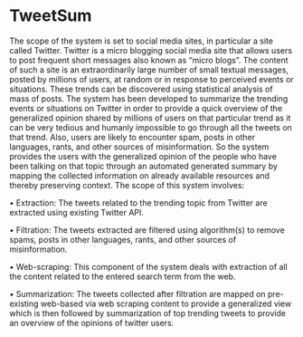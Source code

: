 # TweetSum

The scope of the system is set to social media sites, in particular a site called Twitter. Twitter is a micro blogging social media site that allows users to post frequent short messages also known as “micro blogs”. The content of such a site is an extraordinarily large number of small textual messages, posted by millions of users, at random or in response to perceived events or situations. These trends can be discovered using statistical analysis of mass of posts. The system has been developed to summarize the trending events or situations on Twitter in order to provide a quick overview of the generalized opinion shared by millions of users on that particular trend as it can be very tedious and humanly impossible to go through all the tweets on that trend. Also, users are likely to encounter spam, posts in other languages, rants, and other sources of misinformation. So the system provides the users with the generalized opinion of the people who have been talking on that topic through an automated generated summary by mapping the collected information on already available resources and thereby preserving context. The scope of this system involves:

•	Extraction: The tweets related to the trending topic from Twitter are extracted using existing Twitter API.

•	Filtration: The tweets extracted are filtered using algorithm(s) to remove spams, posts in other languages, rants, and other sources of misinformation.

•	Web-scraping: This component of the system deals with extraction of all the content related to the entered search term from the web.

•	Summarization: The tweets collected after filtration are mapped on pre-existing web-based via web scraping content to provide a generalized view which is then followed by summarization of top trending tweets to provide an overview of the opinions of twitter users.
